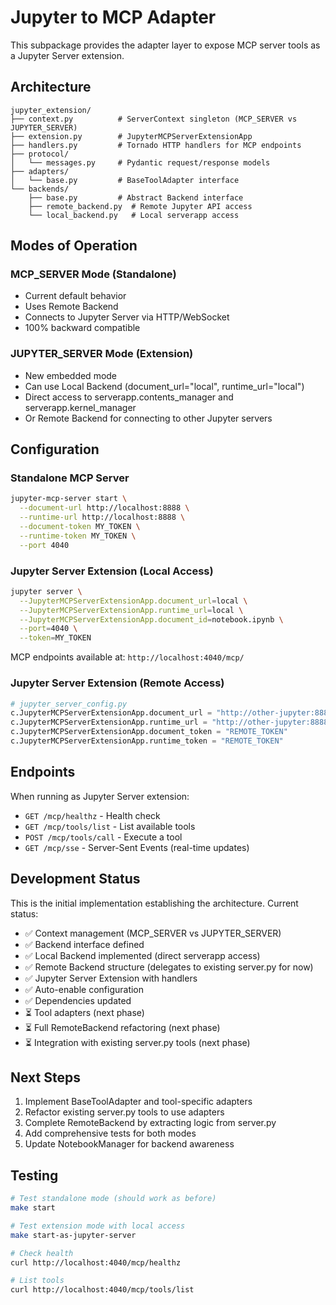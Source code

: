 <!--
  ~ Copyright (c) 2023-2024 Datalayer, Inc.
  ~
  ~ BSD 3-Clause License
-->

# Jupyter to MCP Adapter

This subpackage provides the adapter layer to expose MCP server tools as a Jupyter Server extension.

## Architecture

```
jupyter_extension/
├── context.py          # ServerContext singleton (MCP_SERVER vs JUPYTER_SERVER)
├── extension.py        # JupyterMCPServerExtensionApp
├── handlers.py         # Tornado HTTP handlers for MCP endpoints
├── protocol/
│   └── messages.py     # Pydantic request/response models
├── adapters/
│   └── base.py         # BaseToolAdapter interface
└── backends/
    ├── base.py         # Abstract Backend interface
    ├── remote_backend.py  # Remote Jupyter API access
    └── local_backend.py   # Local serverapp access
```

## Modes of Operation

### MCP_SERVER Mode (Standalone)
- Current default behavior
- Uses Remote Backend
- Connects to Jupyter Server via HTTP/WebSocket
- 100% backward compatible

### JUPYTER_SERVER Mode (Extension)
- New embedded mode
- Can use Local Backend (document_url="local", runtime_url="local")
- Direct access to serverapp.contents_manager and serverapp.kernel_manager
- Or Remote Backend for connecting to other Jupyter servers

## Configuration

### Standalone MCP Server
```bash
jupyter-mcp-server start \
  --document-url http://localhost:8888 \
  --runtime-url http://localhost:8888 \
  --document-token MY_TOKEN \
  --runtime-token MY_TOKEN \
  --port 4040
```

### Jupyter Server Extension (Local Access)
```bash
jupyter server \
  --JupyterMCPServerExtensionApp.document_url=local \
  --JupyterMCPServerExtensionApp.runtime_url=local \
  --JupyterMCPServerExtensionApp.document_id=notebook.ipynb \
  --port=4040 \
  --token=MY_TOKEN
```

MCP endpoints available at: `http://localhost:4040/mcp/`

### Jupyter Server Extension (Remote Access)
```python
# jupyter_server_config.py
c.JupyterMCPServerExtensionApp.document_url = "http://other-jupyter:8888"
c.JupyterMCPServerExtensionApp.runtime_url = "http://other-jupyter:8888"
c.JupyterMCPServerExtensionApp.document_token = "REMOTE_TOKEN"
c.JupyterMCPServerExtensionApp.runtime_token = "REMOTE_TOKEN"
```

## Endpoints

When running as Jupyter Server extension:

- `GET /mcp/healthz` - Health check
- `GET /mcp/tools/list` - List available tools
- `POST /mcp/tools/call` - Execute a tool
- `GET /mcp/sse` - Server-Sent Events (real-time updates)

## Development Status

This is the initial implementation establishing the architecture. Current status:

- ✅ Context management (MCP_SERVER vs JUPYTER_SERVER)
- ✅ Backend interface defined
- ✅ Local Backend implemented (direct serverapp access)
- ✅ Remote Backend structure (delegates to existing server.py for now)
- ✅ Jupyter Server Extension with handlers
- ✅ Auto-enable configuration
- ✅ Dependencies updated
- ⏳ Tool adapters (next phase)
- ⏳ Full RemoteBackend refactoring (next phase)
- ⏳ Integration with existing server.py tools (next phase)

## Next Steps

1. Implement BaseToolAdapter and tool-specific adapters
2. Refactor existing server.py tools to use adapters
3. Complete RemoteBackend by extracting logic from server.py
4. Add comprehensive tests for both modes
5. Update NotebookManager for backend awareness

## Testing

```bash
# Test standalone mode (should work as before)
make start

# Test extension mode with local access
make start-as-jupyter-server

# Check health
curl http://localhost:4040/mcp/healthz

# List tools
curl http://localhost:4040/mcp/tools/list
```
